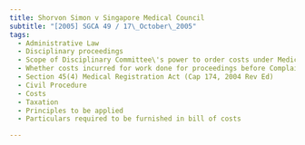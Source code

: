 ```yaml
---
title: Shorvon Simon v Singapore Medical Council 
subtitle: "[2005] SGCA 49 / 17\_October\_2005"
tags:
  - Administrative Law
  - Disciplinary proceedings
  - Scope of Disciplinary Committee\'s power to order costs under Medical Registration Act
  - Whether costs incurred for work done for proceedings before Complaints Committee incidental to proceedings before Disciplinary Committee
  - Section 45(4) Medical Registration Act (Cap 174, 2004 Rev Ed)
  - Civil Procedure
  - Costs
  - Taxation
  - Principles to be applied
  - Particulars required to be furnished in bill of costs

---
```


